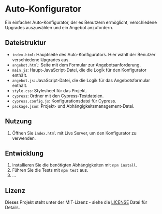 # Auto-Konfigurator

Ein einfacher Auto-Konfigurator, der es Benutzern ermöglicht, verschiedene Upgrades auszuwählen und ein Angebot anzufordern.

## Dateistruktur

- `index.html`: Hauptseite des Auto-Konfigurators. Hier wählt der Benutzer verschiedene Upgrades aus.
- `angebot.html`: Seite mit dem Formular zur Angebotsanforderung.
- `main.js`: Haupt-JavaScript-Datei, die die Logik für den Konfigurator enthält.
- `angebot.js`: JavaScript-Datei, die die Logik für das Angebotsformular enthält.
- `style.css`: Stylesheet für das Projekt.
- `cypress`: Ordner mit den Cypress-Testdateien.
- `cypress.config.js`: Konfigurationsdatei für Cypress.
- `package.json`: Projekt- und Abhängigkeitsmanagement-Datei.
 

## Nutzung

1. Öffnen Sie `index.html` mit Live Server, um den Konfigurator zu verwenden.

## Entwicklung

1. Installieren Sie die benötigten Abhängigkeiten mit `npm install`.
2. Führen Sie die Tests mit `npm test` aus.
3. ...

## Lizenz

Dieses Projekt steht unter der MIT-Lizenz - siehe die [LICENSE](LICENSE) Datei für Details.
